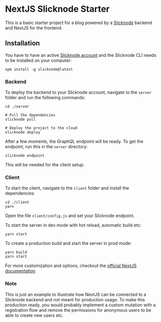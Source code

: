 # NextJS Slicknode Starter

This is a basic starter project for a blog powered by a [Slicknode](https://slicknode.com) backend
and NextJS for the frontend.  

## Installation

You have to have an active [Slicknode account](https://slicknode.com) and the Slicknode CLI needs to be
installed on your computer:

    npm install -g slicknode@latest


### Backend 

To deploy the backend to your Slicknode account, navigate to the `server` folder and run the following 
commands: 

    cd ./server
    
    # Pull the dependencies
    slicknode pull

    # Deploy the project to the cloud
    slicknode deploy

After a few moments, the GraphQL endpoint will be ready. To get the endpoint, run this in the `server`
directory:

    slicknode endpoint

This will be needed for the client setup. 

### Client

To start the client, navigate to the `client` folder and install the dependencies:

    cd ./client
    yarn
    
Open the file `client/config.js` and set your Slicknode endpoint.

To start the server in dev mode with hot reload, automatic build etc:

    yarn start
    
To create a production build and start the server in prod mode:

    yarn build
    yarn start

For more customization and options, checkout the [official NextJS documentation](https://github.com/zeit/next.js/)

### Note

This is just an example to illustrate how NextJS can be connected to a Slicknode backend and not meant for
production usage. To make this production ready, you would probably implement a custom mutation with a registration
flow and remove the permissions for anonymous users to be able to create new users etc. 
